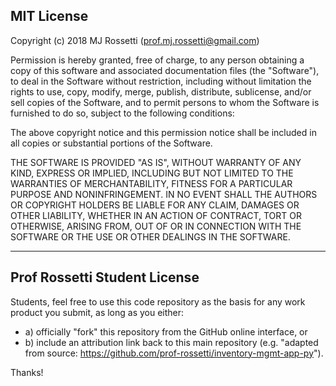 ## MIT License

Copyright (c) 2018 MJ Rossetti (<prof.mj.rossetti@gmail.com>)

Permission is hereby granted, free of charge, to any person obtaining a copy
of this software and associated documentation files (the "Software"), to deal
in the Software without restriction, including without limitation the rights
to use, copy, modify, merge, publish, distribute, sublicense, and/or sell
copies of the Software, and to permit persons to whom the Software is
furnished to do so, subject to the following conditions:

The above copyright notice and this permission notice shall be included in all
copies or substantial portions of the Software.

THE SOFTWARE IS PROVIDED "AS IS", WITHOUT WARRANTY OF ANY KIND, EXPRESS OR
IMPLIED, INCLUDING BUT NOT LIMITED TO THE WARRANTIES OF MERCHANTABILITY,
FITNESS FOR A PARTICULAR PURPOSE AND NONINFRINGEMENT. IN NO EVENT SHALL THE
AUTHORS OR COPYRIGHT HOLDERS BE LIABLE FOR ANY CLAIM, DAMAGES OR OTHER
LIABILITY, WHETHER IN AN ACTION OF CONTRACT, TORT OR OTHERWISE, ARISING FROM,
OUT OF OR IN CONNECTION WITH THE SOFTWARE OR THE USE OR OTHER DEALINGS IN THE
SOFTWARE.

---

## Prof Rossetti Student License

Students, feel free to use this code repository as the basis for any work product you submit, as long as you either:

  + a) officially "fork" this repository from the GitHub online interface, or
  + b) include an attribution link back to this main repository (e.g. "adapted from source: https://github.com/prof-rossetti/inventory-mgmt-app-py").

Thanks!
